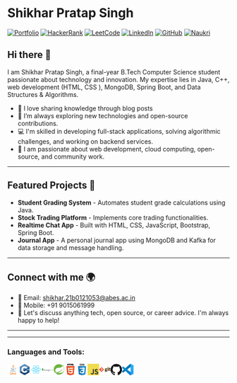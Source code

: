 # Shikhar Pratap Singh

[![Portfolio](https://img.shields.io/badge/Portfolio-000000?style=for-the-badge&logo=About.me&logoColor=white)](https://shikharpratapsinghportfolio.netlify.app/)
[![HackerRank](https://img.shields.io/badge/HackerRank-00EA64?style=for-the-badge&logo=HackerRank&logoColor=white)](https://www.hackerrank.com/profile/csc_2021b0121053)
[![LeetCode](https://img.shields.io/badge/LeetCode-FFA116?style=for-the-badge&logo=LeetCode&logoColor=white)](https://leetcode.com/u/cratesium/)
[![LinkedIn](https://img.shields.io/badge/LinkedIn-0077B5?style=for-the-badge&logo=linkedin&logoColor=white)](https://www.linkedin.com/in/shikhar-pratap-singh-09a9b322a/)
[![GitHub](https://img.shields.io/badge/GitHub-100000?style=for-the-badge&logo=github&logoColor=white)](https://github.com/cratesium)
[![Naukri](https://img.shields.io/badge/Naukri-1273EB?style=for-the-badge&logo=Naukri&logoColor=white)](https://www.naukri.com/code360/profile/cratesium)

## Hi there 👋

I am Shikhar Pratap Singh, a final-year B.Tech Computer Science student passionate about technology and innovation. My expertise lies in Java, C++, web development (HTML, CSS ), MongoDB, Spring Boot, and Data Structures & Algorithms.

- 🎤 I love sharing knowledge through blog posts
- 🌱 I’m always exploring new technologies and open-source contributions.
- 💻 I'm skilled in developing full-stack applications, solving algorithmic challenges, and working on backend services.
- 📌 I am passionate about web development, cloud computing, open-source, and community work.

---

## Featured Projects 🚀

- **Student Grading System** - Automates student grade calculations using Java.
- **Stock Trading Platform** - Implements core trading functionalities.
- **Realtime Chat App** - Built with HTML, CSS, JavaScript, Bootstrap, Spring Boot.
- **Journal App** - A personal journal app using MongoDB and Kafka for data storage and message handling.

---

## Connect with me 🌍

- 📧 Email: [shikhar.21b0121053@abes.ac.in](mailto:shikhar.21b0121053@abes.ac.in)
- 📱 Mobile: +91 9015061999
- 💬 Let's discuss anything tech, open source, or career advice. I'm always happy to help!

---


---

### Languages and Tools:
<img align="left" alt="Java" width="26px" src="https://raw.githubusercontent.com/github/explore/master/topics/java/java.png" />
<img align="left" alt="C++" width="26px" src="https://raw.githubusercontent.com/github/explore/master/topics/cpp/cpp.png" />
<img align="left" alt="React" width="26px" src="https://raw.githubusercontent.com/github/explore/master/topics/react/react.png" />
<img align="left" alt="MongoDB" width="26px" src="https://raw.githubusercontent.com/github/explore/master/topics/mongodb/mongodb.png" />
<img align="left" alt="Spring Boot" width="26px" src="https://raw.githubusercontent.com/github/explore/master/topics/spring-boot/spring-boot.png" />
<img align="left" alt="HTML5" width="26px" src="https://raw.githubusercontent.com/github/explore/master/topics/html/html.png" />
<img align="left" alt="CSS3" width="26px" src="https://raw.githubusercontent.com/github/explore/master/topics/css/css.png" />
<img align="left" alt="JavaScript" width="26px" src="https://raw.githubusercontent.com/github/explore/master/topics/javascript/javascript.png" />
<img align="left" alt="Git" width="26px" src="https://raw.githubusercontent.com/github/explore/master/topics/git/git.png" />
<img align="left" alt="GitHub" width="26px" src="https://raw.githubusercontent.com/github/explore/master/topics/github/github.png" />
<img align="left" alt="VSCode" width="26px" src="https://raw.githubusercontent.com/github/explore/master/topics/visual-studio-code/visual-studio-code.png" />
<br />
